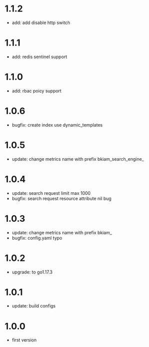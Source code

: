 # 1.1.2

- add: add disable http switch

# 1.1.1

- add: redis sentinel support

# 1.1.0

- add: rbac poicy support

# 1.0.6

- bugfix: create index use dynamic_templates

# 1.0.5

- update: change metrics name with prefix bkiam_search_engine_

# 1.0.4

- update: search request limit max 1000
- bugfix: search request resource attribute nil bug

# 1.0.3

- update: change metrics name with prefix bkiam_
- bugfix: config.yaml typo

# 1.0.2

- upgrade: to go1.17.3

# 1.0.1

- update: build configs

# 1.0.0

- first version
